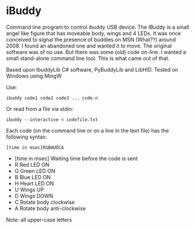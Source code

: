 iBuddy
======

Command line program to control ibuddy USB device.
The IBuddy is a small angel like figure that has moveable body, wings and 4 LEDs. It was once conceived to 
signal the presence of buddies on MSN (What??) around 2008. I found an abandoned one and wanted it to move. 
The original software was of no use. But there was some (old) code on-line. 
I wanted a small stand-alone command line tool. This is what came out of that.

Based upon IbuddyLib C# software, PyBuddyLib and LibHID.
Tested on Windows using MingW

Use:

    ibuddy code1 code2 code3 ... code-n

Or read from a file via stdin: 

    ibuddy --interactive < codefile.txt

Each code (on the command line or on a line in the text file) has the following syntax:
 
    [time in msec]RGBHUDCA
 
* [time in msec] Waiting time before the code is sent
* R   Red LED ON
* G   Green LED ON
* B   Blue LED ON
* H   Heart LED ON
* U   Wings UP
* D   Wings DOWN
* C   Rotate body clockwise
* A   Rotate body anti-clockwise
 
Note: all upper-case letters
